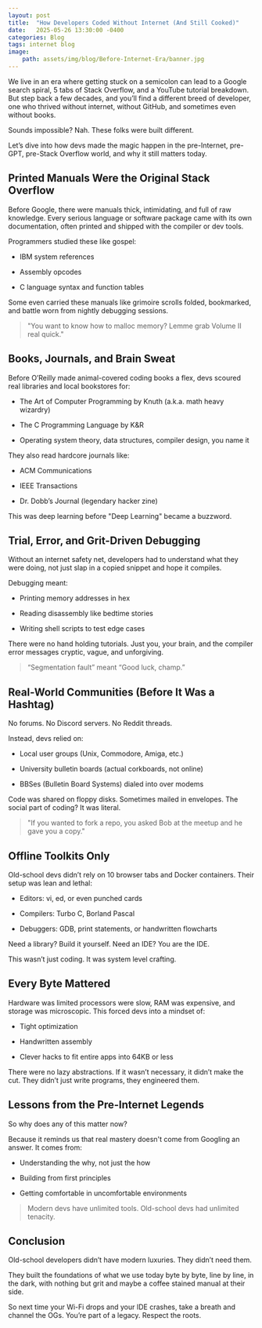 ```yaml
---
layout: post
title:  "How Developers Coded Without Internet (And Still Cooked)"
date:   2025-05-26 13:30:00 -0400
categories: Blog
tags: internet blog
image:
    path: assets/img/blog/Before-Internet-Era/banner.jpg
---
```


We live in an era where getting stuck on a semicolon can lead to a Google search spiral, 5 tabs of Stack Overflow, and a YouTube tutorial breakdown. But step back a few decades, and you’ll find a different breed of developer, one who thrived without internet, without GitHub, and sometimes even without books.

Sounds impossible? Nah. These folks were built different.

Let’s dive into how devs made the magic happen in the pre-Internet, pre-GPT, pre-Stack Overflow world, and why it still matters today.

## Printed Manuals Were the Original Stack Overflow
Before Google, there were manuals thick, intimidating, and full of raw knowledge. Every serious language or software package came with its own documentation, often printed and shipped with the compiler or dev tools.

Programmers studied these like gospel:

- IBM system references

- Assembly opcodes

- C language syntax and function tables

Some even carried these manuals like grimoire scrolls folded, bookmarked, and battle worn from nightly debugging sessions.

> "You want to know how to malloc memory? Lemme grab Volume II real quick."

## Books, Journals, and Brain Sweat
Before O’Reilly made animal-covered coding books a flex, devs scoured real libraries and local bookstores for:

- The Art of Computer Programming by Knuth (a.k.a. math heavy wizardry)

- The C Programming Language by K&R

- Operating system theory, data structures, compiler design, you name it

They also read hardcore journals like:

- ACM Communications

- IEEE Transactions

- Dr. Dobb’s Journal (legendary hacker zine)

This was deep learning before "Deep Learning" became a buzzword.

## Trial, Error, and Grit-Driven Debugging
Without an internet safety net, developers had to understand what they were doing, not just slap in a copied snippet and hope it compiles.

Debugging meant:

- Printing memory addresses in hex

- Reading disassembly like bedtime stories

- Writing shell scripts to test edge cases

There were no hand holding tutorials. Just you, your brain, and the compiler error messages cryptic, vague, and unforgiving.

> “Segmentation fault” meant “Good luck, champ.”

## Real-World Communities (Before It Was a Hashtag)
No forums. No Discord servers. No Reddit threads.

Instead, devs relied on:

- Local user groups (Unix, Commodore, Amiga, etc.)

- University bulletin boards (actual corkboards, not online)

- BBSes (Bulletin Board Systems) dialed into over modems

Code was shared on floppy disks. Sometimes mailed in envelopes. The social part of coding? It was literal.

> "If you wanted to fork a repo, you asked Bob at the meetup and he gave you a copy."

## Offline Toolkits Only
Old-school devs didn’t rely on 10 browser tabs and Docker containers. Their setup was lean and lethal:

- Editors: vi, ed, or even punched cards

- Compilers: Turbo C, Borland Pascal

- Debuggers: GDB, print statements, or handwritten flowcharts

Need a library? Build it yourself.
Need an IDE? You are the IDE.

This wasn’t just coding. It was system level crafting.

## Every Byte Mattered
Hardware was limited processors were slow, RAM was expensive, and storage was microscopic. This forced devs into a mindset of:

- Tight optimization

- Handwritten assembly

- Clever hacks to fit entire apps into 64KB or less

There were no lazy abstractions. If it wasn’t necessary, it didn’t make the cut. They didn’t just write programs, they engineered them.

## Lessons from the Pre-Internet Legends
So why does any of this matter now?

Because it reminds us that real mastery doesn't come from Googling an answer. It comes from:

- Understanding the why, not just the how

- Building from first principles

- Getting comfortable in uncomfortable environments

> Modern devs have unlimited tools. Old-school devs had unlimited tenacity.

## Conclusion
Old-school developers didn’t have modern luxuries. They didn’t need them.

They built the foundations of what we use today byte by byte, line by line, in the dark, with nothing but grit and maybe a coffee stained manual at their side.

So next time your Wi-Fi drops and your IDE crashes, take a breath and channel the OGs. You’re part of a legacy. Respect the roots.
